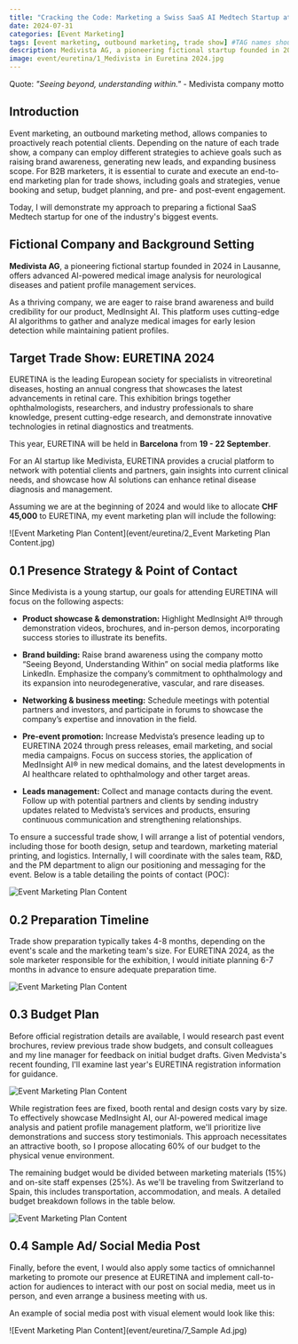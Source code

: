 ```yaml
---
title: "Cracking the Code: Marketing a Swiss SaaS AI Medtech Startup at Global Trade Shows"
date: 2024-07-31
categories: [Event Marketing]
tags: [event marketing, outbound marketing, trade show] #TAG names should always be lowercase
description: Medivista AG, a pioneering fictional startup founded in 2024 in Lausanne, specializes in cutting-edge AI-powered medical image analysis and patient profile management services. As a B2B Event Manager, I will showcase my strategies at EURETINA 2024 to amplify our presence in the ophthalmology sector. This blog details our meticulous event marketing plan to ensure a powerful impact.
image: event/euretina/1_Medivista in Euretina 2024.jpg
---
```


Quote: *"Seeing beyond, understanding within."* - Medivista company motto

## Introduction

Event marketing, an outbound marketing method, allows companies to proactively reach potential clients. Depending on the nature of each trade show, a company can employ different strategies to achieve goals such as raising brand awareness, generating new leads, and expanding business scope. For B2B marketers, it is essential to curate and execute an end-to-end marketing plan for trade shows, including goals and strategies, venue booking and setup, budget planning, and pre- and post-event engagement.

Today, I will demonstrate my approach to preparing a fictional SaaS Medtech startup for one of the industry's biggest events.

## Fictional Company and Background Setting


**Medivista AG**, a pioneering fictional startup founded in 2024 in Lausanne, offers advanced AI-powered medical image analysis for neurological diseases and patient profile management services.

As a thriving company, we are eager to raise brand awareness and build credibility for our product, MedInsight AI. This platform uses cutting-edge AI algorithms to gather and analyze medical images for early lesion detection while maintaining patient profiles.

## Target Trade Show: EURETINA 2024

EURETINA is the leading European society for specialists in vitreoretinal diseases, hosting an annual congress that showcases the latest advancements in retinal care. This exhibition brings together ophthalmologists, researchers, and industry professionals to share knowledge, present cutting-edge research, and demonstrate innovative technologies in retinal diagnostics and treatments.

This year, EURETINA will be held in **Barcelona** from **19 - 22 September**.

For an AI startup like Medivista, EURETINA provides a crucial platform to network with potential clients and partners, gain insights into current clinical needs, and showcase how AI solutions can enhance retinal disease diagnosis and management.

Assuming we are at the beginning of 2024 and would like to allocate **CHF 45,000** to EURETINA, my event marketing plan will include the following:

![Event Marketing Plan Content](event/euretina/2_Event Marketing Plan Content.jpg)

## 0.1 Presence Strategy & Point of Contact

Since Medivista is a young startup, our goals for attending EURETINA will focus on the following aspects:

- **Product showcase & demonstration:** Highlight MedInsight AI® through demonstration videos, brochures, and in-person demos, incorporating success stories to illustrate its benefits.

- **Brand building:** Raise brand awareness using the company motto “Seeing Beyond, Understanding Within” on social media platforms like LinkedIn. Emphasize the company’s commitment to ophthalmology and its expansion into neurodegenerative, vascular, and rare diseases.

- **Networking & business meeting:** Schedule meetings with potential partners and investors, and participate in forums to showcase the company’s expertise and innovation in the field.

- **Pre-event promotion:** Increase Medvista’s presence leading up to EURETINA 2024 through press releases, email marketing, and social media campaigns. Focus on success stories, the application of MedInsight AI® in new medical domains, and the latest developments in AI healthcare related to ophthalmology and other target areas.

- **Leads management:** Collect and manage contacts during the event. Follow up with potential partners and clients by sending industry updates related to Medvista’s services and products, ensuring continuous communication and strengthening relationships.

To ensure a successful trade show, I will arrange a list of potential vendors, including those for booth design, setup and teardown, marketing material printing, and logistics. Internally, I will coordinate with the sales team, R&D, and the PM department to align our positioning and messaging for the event. Below is a table detailing the points of contact (POC):

![Event Marketing Plan Content](event/euretina/POC.jpg)

## 0.2 Preparation Timeline

Trade show preparation typically takes 4-8 months, depending on the event's scale and the marketing team's size. For EURETINA 2024, as the sole marketer responsible for the exhibition, I would initiate planning 6-7 months in advance to ensure adequate preparation time.

![Event Marketing Plan Content](event/euretina/timeline.jpg)

## 0.3 Budget Plan

Before official registration details are available, I would research past event brochures, review previous trade show budgets, and consult colleagues and my line manager for feedback on initial budget drafts. Given Medvista's recent founding, I'll examine last year's EURETINA registration information for guidance.

![Event Marketing Plan Content](event/euretina/registration_fee.jpg)

While registration fees are fixed, booth rental and design costs vary by size. To effectively showcase MedInsight AI, our AI-powered medical image analysis and patient profile management platform, we'll prioritize live demonstrations and success story testimonials. This approach necessitates an attractive booth, so I propose allocating 60% of our budget to the physical venue environment.

The remaining budget would be divided between marketing materials (15%) and on-site staff expenses (25%). As we'll be traveling from Switzerland to Spain, this includes transportation, accommodation, and meals. A detailed budget breakdown follows in the table below.

![Event Marketing Plan Content](event/euretina/budget_plan.jpg)

## 0.4 Sample Ad/ Social Media Post

Finally, before the event, I would also apply some tactics of omnichannel marketing to promote our presence at EURETINA and implement call-to-action for audiences to interact with our post on social media, meet us in person, and even arrange a business meeting with us.

An example of social media post with visual element would look like this:

![Event Marketing Plan Content](event/euretina/7_Sample Ad.jpg)
